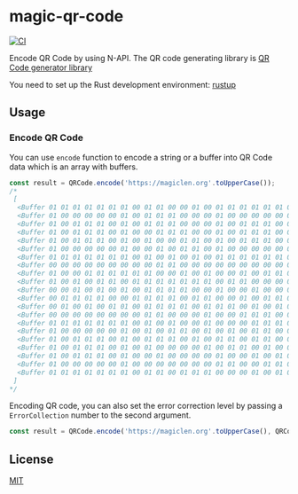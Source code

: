 magic-qr-code
=================================

[![CI](https://github.com/magiclen/node-qr-code/actions/workflows/ci.yml/badge.svg)](https://github.com/magiclen/node-qr-code/actions/workflows/ci.yml)

Encode QR Code by using N-API. The QR code generating library is [QR Code generator library](https://www.nayuki.io/page/qr-code-generator-library "QR Code generator library")

You need to set up the Rust development environment: [rustup](https://rustup.rs/)

## Usage

### Encode QR Code

You can use `encode` function to encode a string or a buffer into QR Code data which is an array with buffers.

```javascript
const result = QRCode.encode('https://magiclen.org'.toUpperCase());
/*
 [
  <Buffer 01 01 01 01 01 01 01 00 01 01 00 00 01 00 01 01 01 01 01 01 01>,
  <Buffer 01 00 00 00 00 00 01 00 01 01 01 00 00 00 01 00 00 00 00 00 01>,
  <Buffer 01 00 01 01 01 00 01 00 01 01 01 00 00 00 01 00 01 01 01 00 01>,
  <Buffer 01 00 01 01 01 00 01 00 00 01 01 01 00 00 01 00 01 01 01 00 01>,
  <Buffer 01 00 01 01 01 00 01 00 01 00 00 01 01 00 01 00 01 01 01 00 01>,
  <Buffer 01 00 00 00 00 00 01 00 00 01 00 01 01 00 01 00 00 00 00 00 01>,
  <Buffer 01 01 01 01 01 01 01 00 01 00 01 00 01 00 01 01 01 01 01 01 01>,
  <Buffer 00 00 00 00 00 00 00 00 00 01 01 00 00 00 00 00 00 00 00 00 00>,
  <Buffer 01 00 00 01 01 01 01 01 01 00 00 01 00 01 00 00 01 00 01 01 01>,
  <Buffer 01 00 01 00 01 01 00 01 01 01 01 01 01 01 00 01 01 00 00 00 00>,
  <Buffer 00 00 01 00 01 00 01 00 01 01 01 01 00 00 01 00 00 01 00 00 00>,
  <Buffer 00 01 01 01 01 00 00 01 01 01 01 00 01 01 00 00 01 00 01 01 00>,
  <Buffer 00 01 00 01 00 01 01 00 01 01 01 01 00 01 01 01 00 01 00 01 01>,
  <Buffer 00 00 00 00 00 00 00 00 01 01 00 00 00 01 00 00 01 01 01 00 00>,
  <Buffer 01 01 01 01 01 01 01 00 01 00 01 00 00 01 00 00 00 01 01 01 00>,
  <Buffer 01 00 00 00 00 00 01 00 01 00 01 01 00 01 00 01 00 01 01 00 00>,
  <Buffer 01 00 01 01 01 00 01 00 01 01 01 00 01 00 01 01 00 01 01 00 00>,
  <Buffer 01 00 01 01 01 00 01 00 01 00 00 00 00 01 00 01 01 00 01 00 00>,
  <Buffer 01 00 01 01 01 00 01 00 00 01 00 00 00 00 01 00 00 01 00 01 01>,
  <Buffer 01 00 00 00 00 00 01 00 00 00 00 00 00 00 01 01 00 00 01 01 00>,
  <Buffer 01 01 01 01 01 01 01 00 01 01 00 01 01 01 00 00 00 01 00 01 00>
 ]
*/
```

Encoding QR code, you can also set the error correction level by passing a `ErrorCollection` number to the second argument.

```javascript
const result = QRCode.encode('https://magiclen.org'.toUpperCase(), QRCode.ErrorCollection.High);
```

## License

[MIT](LICENSE)